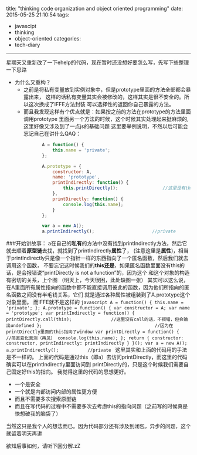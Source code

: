title: "thinking code organization and object oriented programming"
date: 2015-05-25 21:10:54
tags:
- javascipt
- thinking
- object-oriented
categories:
- tech-diary
---

星期天又重新改了一下ehelp的代码，现在暂时还没想好要怎么写，先写下些整理一下思路

+   为什么又重构？
    *   之前是将私有变量放到实例对象中，但是prototype里面的方法全部都会暴露出来，
         这样的话私有变量其实会被修改的，这样其实是很不安全的。所以这次换成了IFFE方法封装
         可以选择性的返回你自己暴露的方法。
    *   而且我发现这样有个优点就是：如果按之前的方法在prototype的方法里面调用prototype
         里面另一个方法的时候，这个时候其实处理起来挺麻烦的,这里好像又涉及到了一点js的基础问题
         这里要举例说明，不然以后可能会忘记自己在讲什么QAQ：
         ``` javascript
                A = function() {
                    this.name = 'private';
                };

                A.prototype = {
                    constructor: A,
                    name: 'prototype',
                    printIndirectly: function() {
                        this.printDirectly();                 //这里没有this的话会出错的
                    },
                    printDirectly: function() {
                        console.log(this.name);
                    }
                };

                var a = new A();
                a.printIndirectly();                      //private
         ```
###开始讲故事：
a在自己的**私有**的方法中没有找到printIndirectly方法，然后它就去顺着**原型链**去找，就找到了printIndirectly**属性**了，
(注意这里是**属性**)，相当于printIndirectly只是像一个指针一样的东西指向了一个匿名函数，然后我们就去调用这个函数，
不要忘记这时候我们的**this还是**，如果匿名函数里面没有this的话，是会报错说“printDirectly is not a function”的，因为这个
和这个对象的构造有密切的关系，上个图
        （明天上，今天很困，此处缺图一张）
其实可以这么说，在A里面所有属性指向的函数中都不能直接调用彼此的函数，因为他们所指向的匿名函数之间没有半毛钱关系，它们
就是通过各种属性被组装到了A.prototype这个对象里面。
而IFFE就不是这样的
        ```javascript
                A = function() {
                    this.name = 'private';
                };
                A.prototype = function() {
                    var constructor = A;
                    var name = 'prototype';
                    var printIndirectly = function() {
                            printDirectly.call(this);               //这里没有call的话，不报错，但会输出undefined
                    };                                           //因为在printDirectly里面的this指向了window
                    var printDirectly = function() {            //简直变化莫测（再见）
                        console.log(this.name);
                    };
                    return {
                        constructor: constructor,
                        printIndirectly: printIndirectly
                    }
                }();
                var a = new A();
                a.printIndirectly();           //private
        ```
这里其实和上面的代码用的手法是不一样的。
上面的代码是通过this（即a）去访问printDirectly，而这里的代码确实可以在printIndirectly里面访问到
printDirectly的，只是这个时候我们需要自己固定好this的指向。
我觉得这里的代码的思想更好。

+   一个是安全
+   一个就是内部访问内部的属性更方便
+   而且不需要多次搜索原型链
+   而且在写代码的过程中不需要多次去考虑this的指向问题（之前写的时候真是快想破我的脑袋了） 

当然这只是我个人的想法而已。因为代码部分还有涉及到闭包，异步的问题，这个就留着明天再讲

欲知后事如何，请听下回分解.zZ

